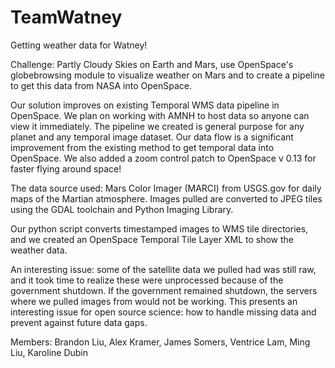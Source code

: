 # TeamWatney
Getting weather data for Watney!

Challenge: Partly Cloudy Skies on Earth and Mars, use OpenSpace's globebrowsing module to visualize weather on Mars and to create a pipeline to get this data from NASA into OpenSpace.

Our solution improves on existing Temporal WMS data pipeline in OpenSpace. We plan on working with AMNH to host data so anyone can view it immediately. The pipeline we created is general purpose for any planet and any temporal image dataset. Our data flow is a significant improvement from the existing method to get temporal data into OpenSpace. We also added a zoom control patch to OpenSpace v 0.13 for faster flying around space!

The data source used: Mars Color Imager (MARCI) from USGS.gov for daily maps of the Martian atmosphere. Images pulled are converted to JPEG tiles using the GDAL toolchain and Python Imaging Library.

Our python script converts timestamped images to WMS tile directories, and we created an OpenSpace Temporal Tile Layer XML to show the weather data. 

An interesting issue: some of the satellite data we pulled had was still raw, and it took time to realize these were unprocessed because of the government shutdown. If the government remained shutdown, the servers where we pulled images from would not be working. This presents an interesting issue for open source science: how to handle missing data and prevent against future data gaps.

Members:
Brandon Liu, Alex Kramer, James Somers, Ventrice Lam, Ming Liu, Karoline Dubin
